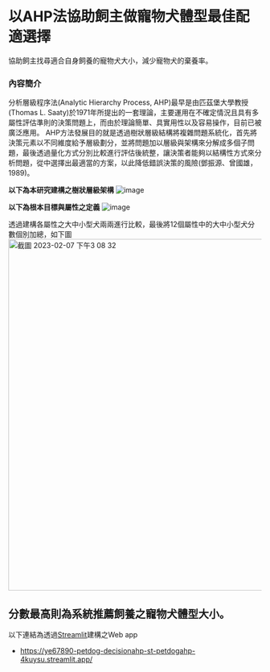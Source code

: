 # 以AHP法協助飼主做寵物犬體型最佳配適選擇
協助飼主找尋適合自身飼養的寵物犬大小，減少寵物犬的棄養率。

### 內容簡介
分析層級程序法(Analytic Hierarchy Process, AHP)最早是由匹茲堡大學教授(Thomas L. Saaty)於1971年所提出的一套理論，主要運用在不確定情況且具有多屬性評估準則的決策問題上，而由於理論簡單、具實用性以及容易操作，目前已被廣泛應用。
AHP方法發展目的就是透過樹狀層級結構將複雜問題系統化，首先將決策元素以不同維度給予層級劃分，並將問題加以層級與架構來分解成多個子問題，最後透過量化方式分別比較進行評估後統整，讓決策者能夠以結構性方式來分析問題，從中選擇出最適當的方案，以此降低錯誤決策的風險(鄧振源、曾國雄，1989)。

**以下為本研究建構之樹狀層級架構**
 ![image](https://user-images.githubusercontent.com/81035275/217170054-4f81ce1f-330f-42a1-900e-b042846e5a7b.png)
 
**以下為根本目標與屬性之定義**
 ![image](https://user-images.githubusercontent.com/81035275/217171029-8fb5b5c0-933b-42ed-89a6-e52af0a9421b.png)

透過建構各屬性之大中小型犬兩兩進行比較，最後將12個屬性中的大中小型犬分數個別加總，如下圖
<img width="698" alt="截圖 2023-02-07 下午3 08 32" src="https://user-images.githubusercontent.com/81035275/217172618-40556513-e63c-4f24-82a1-f000d2784b69.png">

分數最高則為系統推薦飼養之寵物犬體型大小。
---
以下連結為透過[Streamlit](https://streamlit.io/)建構之Web app
+ https://ye67890-petdog-decisionahp-st-petdogahp-4kuysu.streamlit.app/

